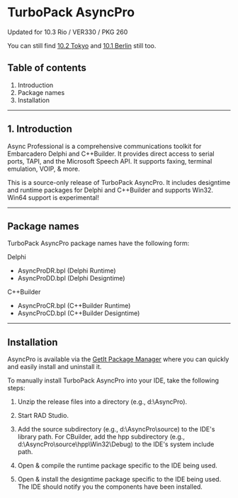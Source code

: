 # TurboPack AsyncPro

Updated for 10.3 Rio / VER330 / PKG 260

You can still find [10.2 Tokyo](https://github.com/TurboPack/AsyncPro/releases/tag/102Tokyo) and [10.1 Berlin](https://github.com/TurboPack/AsyncPro/releases/tag/101Berlin) still too.

## Table of contents

1.  Introduction
2.  Package names
3.  Installation

---------

## 1. Introduction

Async Professional is a comprehensive communications toolkit for Embarcadero 
Delphi and C++Builder. It provides direct access to serial ports, TAPI, and the 
Microsoft Speech API. It supports faxing, terminal emulation, VOIP, & more.

This is a source-only release of TurboPack AsyncPro. It includes
designtime and runtime packages for Delphi and C++Builder and supports Win32.
Win64 support is experimental!

---------

## Package names

TurboPack AsyncPro package names have the following form:

Delphi
* AsyncProDR.bpl (Delphi Runtime)
* AsyncProDD.bpl (Delphi Designtime)

C++Builder
* AsyncProCR.bpl (C++Builder Runtime)
* AsyncProCD.bpl (C++Builder Designtime)

---------

## Installation

AsyncPro is available via the [GetIt Package Manager](http://docwiki.embarcadero.com/RADStudio/en/Installing_a_Package_Using_GetIt_Package_Manager) where you can quickly and easily install and uninstall it.

To manually install TurboPack AsyncPro into your IDE, take the following
steps:

1. Unzip the release files into a directory (e.g., d:\AsyncPro).

2. Start RAD Studio.

3. Add the source subdirectory (e.g., d:\AsyncPro\source) to the
     IDE's library path. For CBuilder, add the hpp subdirectory
     (e.g., d:\AsyncPro\source\hpp\Win32\Debug) to the IDE's system include path.

3. Open & compile the runtime package specific to the IDE being
     used.
     
  4. Open & install the designtime package specific to the IDE being
     used. The IDE should notify you the components have been
     installed.
     
